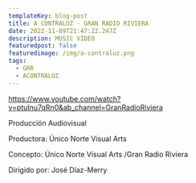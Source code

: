 ```yaml
---
templateKey: blog-post
title: A CONTRALUZ - GRAN RADIO RIVIERA
date: 2022-11-09T21:47:22.247Z
description: MUSIC VIDEO
featuredpost: false
featuredimage: /img/a-contraluz.png
tags:
  - GRR
  - ACONTRALUZ
---
```

<https://www.youtube.com/watch?v=ptuInu7qRn0&ab_channel=GranRadioRiviera>

Producción Audiovisual 

Productora: Único Norte Visual Arts 

Concepto: Único Norte Visual Arts /Gran Radio Riviera 

Dirigido por: José Díaz-Merry